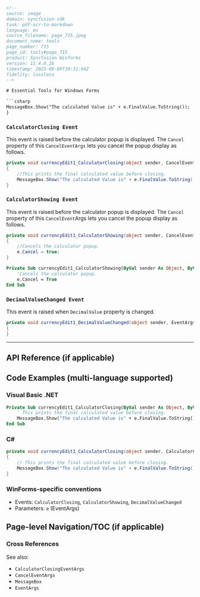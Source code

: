 ```html
<!--
source: image
domain: syncfusion-sdk
task: pdf-ocr-to-markdown
language: en
source_filename: page_715.jpeg
document_name: tools
page_number: 715
page_id: tools#page_715
product: Syncfusion Winforms
version: 11.4.0.26
timestamp: 2025-08-09T10:31:04Z
fidelity: lossless
-->

# Essential Tools for Windows Forms

```csharp
MessageBox.Show("The calculated Value is" + e.FinalValue.ToString());
}
```

### `CalculatorClosing Event`

This event is raised before the calculator popup is displayed. The `Cancel` property of this `CancelEventArgs` lets you cancel the popup display as follows.

```csharp
private void currencyEdit1_CalculatorClosing(object sender, CancelEventArgs e)
{
    //This prints the final calculated value before closing.
    MessageBox.Show("The calculated Value is" + e.FinalValue.ToString());
}
```

### `CalculatorShowing Event`

This event is raised before the calculator popup is displayed. The `Cancel` property of this `CancelEvent`Args lets you cancel the popup display as follows.

```csharp
private void currencyEdit1_CalculatorShowing(object sender, CancelEventArgs e)
{
    //Cancels the calculator popup.
    e.Cancel = true;
}
```

```vb
Private Sub currencyEdit1_CalculatorShowing(ByVal sender As Object, ByVal e As CancelEventArgs)
    'Cancels the calculator popup.
    e.Cancel = True
End Sub
```

### `DecimalValueChanged Event`

This event is raised when `DecimalValue` property is changed.

```csharp
private void currencyEdit1_DecimalValueChanged(object sender, EventArgs e)
{
}
```

---

## API Reference (if applicable)

## Code Examples (multi-language supported)

### Visual Basic .NET

```vb
Private Sub currencyEdit1_CalculatorClosing(ByVal sender As Object, ByVal e As CalculatorClosingEventArgs)
    ' This prints the final calculated value before closing.
    MessageBox.Show("The calculated Value is" + e.FinalValue.ToString())
End Sub
```

### C#

```csharp
private void currencyEdit1_CalculatorClosing(object sender, CalculatorClosingEventArgs e)
{
    // This prints the final calculated value before closing.
    MessageBox.Show("The calculated Value is" + e.FinalValue.ToString());
}
```

### WinForms-specific conventions

- Events: `CalculatorClosing`, `CalculatorShowing`, `DecimalValueChanged`
- Parameters: `e` (EventArgs)

## Page-level Navigation/TOC (if applicable)

### Cross References

See also:  
- `CalculatorClosingEventArgs`
- `CancelEventArgs`
- `MessageBox`
- `EventArgs`

<!-- tags: [tools, calculator, decimalvalue, events, windows forms] keywords: [calculatorclosing, calculatorshowing, decimalvaluechanged, windows forms] -->
```